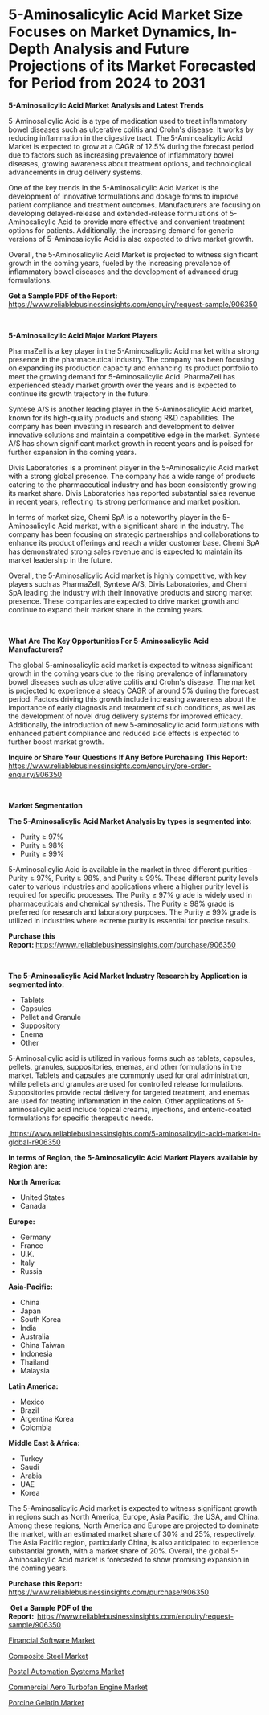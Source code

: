 <p><h1>5-Aminosalicylic Acid Market Size Focuses on Market Dynamics, In-Depth Analysis and Future Projections of its Market Forecasted for Period from 2024 to 2031</h1></p><p><strong>5-Aminosalicylic Acid Market Analysis and Latest Trends</strong></p>
<p><p>5-Aminosalicylic Acid is a type of medication used to treat inflammatory bowel diseases such as ulcerative colitis and Crohn's disease. It works by reducing inflammation in the digestive tract. The 5-Aminosalicylic Acid Market is expected to grow at a CAGR of 12.5% during the forecast period due to factors such as increasing prevalence of inflammatory bowel diseases, growing awareness about treatment options, and technological advancements in drug delivery systems.</p><p>One of the key trends in the 5-Aminosalicylic Acid Market is the development of innovative formulations and dosage forms to improve patient compliance and treatment outcomes. Manufacturers are focusing on developing delayed-release and extended-release formulations of 5-Aminosalicylic Acid to provide more effective and convenient treatment options for patients. Additionally, the increasing demand for generic versions of 5-Aminosalicylic Acid is also expected to drive market growth.</p><p>Overall, the 5-Aminosalicylic Acid Market is projected to witness significant growth in the coming years, fueled by the increasing prevalence of inflammatory bowel diseases and the development of advanced drug formulations.</p></p>
<p><strong>Get a Sample PDF of the Report:&nbsp;</strong> <a href="https://www.reliablebusinessinsights.com/enquiry/request-sample/906350">https://www.reliablebusinessinsights.com/enquiry/request-sample/906350</a></p>
<p>&nbsp;</p>
<p><strong>5-Aminosalicylic Acid Major Market Players</strong></p>
<p><p>PharmaZell is a key player in the 5-Aminosalicylic Acid market with a strong presence in the pharmaceutical industry. The company has been focusing on expanding its production capacity and enhancing its product portfolio to meet the growing demand for 5-Aminosalicylic Acid. PharmaZell has experienced steady market growth over the years and is expected to continue its growth trajectory in the future.</p><p>Syntese A/S is another leading player in the 5-Aminosalicylic Acid market, known for its high-quality products and strong R&D capabilities. The company has been investing in research and development to deliver innovative solutions and maintain a competitive edge in the market. Syntese A/S has shown significant market growth in recent years and is poised for further expansion in the coming years.</p><p>Divis Laboratories is a prominent player in the 5-Aminosalicylic Acid market with a strong global presence. The company has a wide range of products catering to the pharmaceutical industry and has been consistently growing its market share. Divis Laboratories has reported substantial sales revenue in recent years, reflecting its strong performance and market position.</p><p>In terms of market size, Chemi SpA is a noteworthy player in the 5-Aminosalicylic Acid market, with a significant share in the industry. The company has been focusing on strategic partnerships and collaborations to enhance its product offerings and reach a wider customer base. Chemi SpA has demonstrated strong sales revenue and is expected to maintain its market leadership in the future.</p><p>Overall, the 5-Aminosalicylic Acid market is highly competitive, with key players such as PharmaZell, Syntese A/S, Divis Laboratories, and Chemi SpA leading the industry with their innovative products and strong market presence. These companies are expected to drive market growth and continue to expand their market share in the coming years.</p></p>
<p>&nbsp;</p>
<p><strong>What Are The Key Opportunities For 5-Aminosalicylic Acid Manufacturers?</strong></p>
<p><p>The global 5-aminosalicylic acid market is expected to witness significant growth in the coming years due to the rising prevalence of inflammatory bowel diseases such as ulcerative colitis and Crohn's disease. The market is projected to experience a steady CAGR of around 5% during the forecast period. Factors driving this growth include increasing awareness about the importance of early diagnosis and treatment of such conditions, as well as the development of novel drug delivery systems for improved efficacy. Additionally, the introduction of new 5-aminosalicylic acid formulations with enhanced patient compliance and reduced side effects is expected to further boost market growth.</p></p>
<p><strong>Inquire or Share Your Questions If Any Before Purchasing This Report:</strong> <a href="https://www.reliablebusinessinsights.com/enquiry/pre-order-enquiry/906350">https://www.reliablebusinessinsights.com/enquiry/pre-order-enquiry/906350</a></p>
<p>&nbsp;</p>
<p><strong>Market Segmentation</strong></p>
<p><strong>The 5-Aminosalicylic Acid Market Analysis by types is segmented into:</strong></p>
<p><ul><li>Purity ≥ 97%</li><li>Purity ≥ 98%</li><li>Purity ≥ 99%</li></ul></p>
<p><p>5-Aminosalicylic Acid is available in the market in three different purities - Purity ≥ 97%, Purity ≥ 98%, and Purity ≥ 99%. These different purity levels cater to various industries and applications where a higher purity level is required for specific processes. The Purity ≥ 97% grade is widely used in pharmaceuticals and chemical synthesis. The Purity ≥ 98% grade is preferred for research and laboratory purposes. The Purity ≥ 99% grade is utilized in industries where extreme purity is essential for precise results.</p></p>
<p><strong>Purchase this Report:&nbsp;</strong><a href="https://www.reliablebusinessinsights.com/purchase/906350">https://www.reliablebusinessinsights.com/purchase/906350</a></p>
<p>&nbsp;</p>
<p><strong>The 5-Aminosalicylic Acid Market Industry Research by Application is segmented into:</strong></p>
<p><ul><li>Tablets</li><li>Capsules</li><li>Pellet and Granule</li><li>Suppository</li><li>Enema</li><li>Other</li></ul></p>
<p><p>5-Aminosalicylic acid is utilized in various forms such as tablets, capsules, pellets, granules, suppositories, enemas, and other formulations in the market. Tablets and capsules are commonly used for oral administration, while pellets and granules are used for controlled release formulations. Suppositories provide rectal delivery for targeted treatment, and enemas are used for treating inflammation in the colon. Other applications of 5-aminosalicylic acid include topical creams, injections, and enteric-coated formulations for specific therapeutic needs.</p></p>
<p><a href="https://www.reliablebusinessinsights.com/5-aminosalicylic-acid-market-in-global-r906350">&nbsp;https://www.reliablebusinessinsights.com/5-aminosalicylic-acid-market-in-global-r906350</a></p>
<p><strong>In terms of Region, the 5-Aminosalicylic Acid Market Players available by Region are:</strong></p>
<p>
    <p> <strong> North America: </strong>
        <ul>
            <li>United States</li>
            <li>Canada</li>
        </ul>
        </p> 
    <p> <strong> Europe: </strong>
        <ul>
            <li>Germany</li>
            <li>France</li>
            <li>U.K.</li>
            <li>Italy</li>
            <li>Russia</li>
        </ul>
        </p> 
    <p> <strong> Asia-Pacific: </strong>
        <ul>
            <li>China</li>
            <li>Japan</li>
            <li>South Korea</li>
            <li>India</li>
            <li>Australia</li>
            <li>China Taiwan</li>
            <li>Indonesia</li>
            <li>Thailand</li>
            <li>Malaysia</li>
        </ul>
        </p> 
    <p> <strong> Latin America: </strong>
        <ul>
            <li>Mexico</li>
            <li>Brazil</li>
            <li>Argentina Korea</li>
            <li>Colombia</li>
        </ul>
        </p> 
    <p> <strong> Middle East & Africa: </strong>
        <ul>
            <li>Turkey</li>
            <li>Saudi</li>
            <li>Arabia</li>
            <li>UAE</li>
            <li>Korea</li>
        </ul>
    </p>
    </p>
<p><p>The 5-Aminosalicylic Acid market is expected to witness significant growth in regions such as North America, Europe, Asia Pacific, the USA, and China. Among these regions, North America and Europe are projected to dominate the market, with an estimated market share of 30% and 25%, respectively. The Asia Pacific region, particularly China, is also anticipated to experience substantial growth, with a market share of 20%. Overall, the global 5-Aminosalicylic Acid market is forecasted to show promising expansion in the coming years.</p></p>
<p><strong>Purchase this Report: </strong><a href="https://www.reliablebusinessinsights.com/purchase/906350">https://www.reliablebusinessinsights.com/purchase/906350</a></p>
<p>&nbsp;<strong>Get a Sample PDF of the Report:&nbsp;&nbsp;</strong><a href="https://www.reliablebusinessinsights.com/enquiry/request-sample/906350">https://www.reliablebusinessinsights.com/enquiry/request-sample/906350</a></p>
<p><strong></strong></p>
<p><p><a href="https://medium.com/@ashlybednar/an-in-depth-analysis-of-the-global-financial-software-market-scope-and-its-rapid-growing-5-cagr-50460ec2c8c0">Financial Software Market</a></p><p><a href="https://www.linkedin.com/pulse/composite-steel-market-analysis-report-collectra-newlf?trackingId=U2RpwmCL2l%2FXw2ST51IBcg%3D%3D">Composite Steel Market</a></p><p><a href="https://medium.com/@ashlybednar/navigating-the-global-postal-automation-systems-market-landscape-trends-forecasts-and-impact-ddb95b5a6aec">Postal Automation Systems Market</a></p><p><a href="https://issuu.com/reportprime-2/docs/commercial-aero-turbofan-engine-mar_a4179cc9f18484">Commercial Aero Turbofan Engine Market</a></p><p><a href="https://www.linkedin.com/pulse/global-porcine-gelatin-market-size-expected-experience-cagr-114-opfaf?trackingId=xPWLwrEW3gFnsL9zVpTREA%3D%3D">Porcine Gelatin Market</a></p></p>